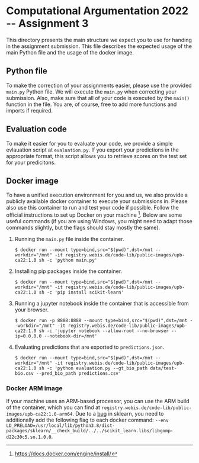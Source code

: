 Computational Argumentation 2022 -- Assignment 3
================================================


This directory presents the main structure we expect you to use for handing in the assignment submission. This file describes the expected usage of the main Python file and the usage of the docker image.


## Python file
To make the correction of your assignments easier, please use the provided `main.py` Python file. We will execute the `main.py` when correcting your submission. Also, make sure that all of your code is executed by the `main()` function in the file. You are, of course, free to add more functions and imports if required.


## Evaluation code
To make it easier for you to evaluate your code, we provide a simple evlauation script at `evaluation.py`. If you export your predictions in the appropriate format, this script allows you to retrieve scores on the test set for your predicitons.


## Docker image
To have a unified execution environment for you and us, we also provide a publicly available docker container to execute your submissions in. Please also use this container to run and test your code if possible. Follow the official instructions to set up Docker on your machine [^1]. Below are some useful commands (if you are using Windows, you might need to adapt those commands slightly, but the flags should stay mostly the same).

1. Running the `main.py` file inside the container.
    ```shell
    $ docker run --mount type=bind,src="$(pwd)",dst=/mnt --workdir="/mnt" -it registry.webis.de/code-lib/public-images/upb-ca22:1.0 sh -c 'python main.py'
    ```
2. Installing pip packages inside the container.
    ```shell
    $ docker run --mount type=bind,src="$(pwd)",dst=/mnt --workdir="/mnt" -it registry.webis.de/code-lib/public-images/upb-ca22:1.0 sh -c 'pip install scikit-learn'
    ```
3. Running a jupyter notebook inside the container that is accessible from your browser.
    ```shell
    $ docker run -p 8888:8888 --mount type=bind,src="$(pwd)",dst=/mnt --workdir="/mnt" -it registry.webis.de/code-lib/public-images/upb-ca22:1.0 sh -c 'jupyter notebook --allow-root --no-browser --ip=0.0.0.0 --notebook-dir=/mnt'
    ```
4. Evaluating predictions that are exported to `predictions.json`.
    ```shell
    $ docker run --mount type=bind,src="$(pwd)",dst=/mnt --workdir="/mnt" -it registry.webis.de/code-lib/public-images/upb-ca22:1.0 sh -c 'python evaluation.py --gt_bio_path data/test-bio.csv --pred_bio_path predictions.csv'
    ```

### Docker ARM image
If your machine uses an ARM-based processor, you can use the ARM build of the container, which you can find at `registry.webis.de/code-lib/public-images/upb-ca22:1.0-arm64`. Due to a [bug](https://github.com/opencv/opencv/issues/14884) in sklearn, you need to additionally add the following flag to each docker command: `--env LD_PRELOAD=/usr/local/lib/python3.8/dist-packages/sklearn/__check_build/../../scikit_learn.libs/libgomp-d22c30c5.so.1.0.0`.



[^1]: https://docs.docker.com/engine/install/